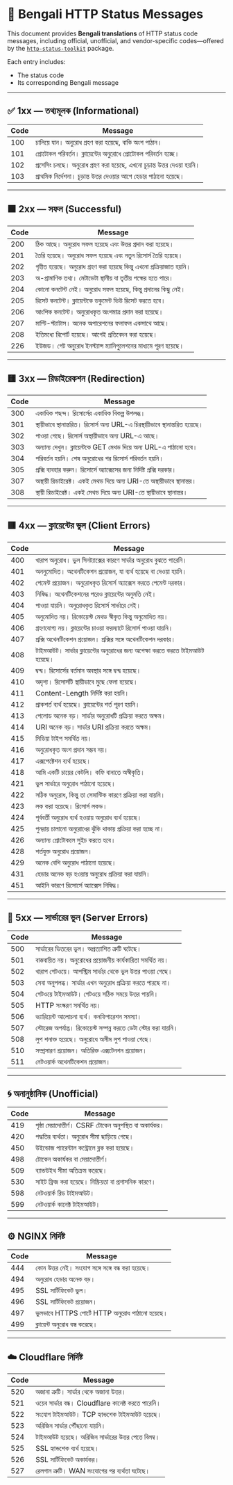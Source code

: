 # 📘 Bengali HTTP Status Messages

This document provides **Bengali translations** of HTTP status code messages, including official, unofficial, and vendor-specific codes—offered by the [`http-status-toolkit`](https://www.npmjs.com/package/http-status-toolkit) package.

Each entry includes:

- The status code
- Its corresponding Bengali message

---

## ✅ 1xx — তথ্যমূলক (Informational)

| Code | Message |
|------|---------|
| 100 | চালিয়ে যান। অনুরোধ গ্রহণ করা হয়েছে, বাকি অংশ পাঠান। |
| 101 | প্রোটোকল পরিবর্তন। ক্লায়েন্টের অনুরোধে প্রোটোকল পরিবর্তন হচ্ছে। |
| 102 | প্রসেসিং চলছে। অনুরোধ গ্রহণ করা হয়েছে, এখনো চূড়ান্ত উত্তর দেওয়া হয়নি। |
| 103 | প্রাথমিক নির্দেশনা। চূড়ান্ত উত্তর দেওয়ার আগে হেডার পাঠানো হয়েছে। |

---

## 🟩 2xx — সফল (Successful)

| Code | Message |
|------|---------|
| 200 | ঠিক আছে। অনুরোধ সফল হয়েছে এবং উত্তর প্রদান করা হয়েছে। |
| 201 | তৈরি হয়েছে। অনুরোধ সফল হয়েছে এবং নতুন রিসোর্স তৈরি হয়েছে। |
| 202 | গৃহীত হয়েছে। অনুরোধ গ্রহণ করা হয়েছে কিন্তু এখনো প্রক্রিয়াজাত হয়নি। |
| 203 | অ-প্রামাণিক তথ্য। মেটাডেটা স্থানীয় বা তৃতীয় পক্ষের হতে পারে। |
| 204 | কোনো কনটেন্ট নেই। অনুরোধ সফল হয়েছে, কিন্তু প্রদানের কিছু নেই। |
| 205 | রিসেট কনটেন্ট। ক্লায়েন্টকে ডকুমেন্ট ভিউ রিসেট করতে হবে। |
| 206 | আংশিক কনটেন্ট। অনুরোধকৃত অংশমাত্র প্রদান করা হয়েছে। |
| 207 | মাল্টি-স্ট্যাটাস। অনেক অপারেশনের ফলাফল একসাথে আছে। |
| 208 | ইতিমধ্যে রিপোর্ট হয়েছে। আগেই প্রতিবেদন করা হয়েছে। |
| 226 | ইউজড। গেট অনুরোধ ইনস্ট্যান্স ম্যানিপুলেশনের মাধ্যমে পূরণ হয়েছে। |

---

## 🟨 3xx — রিডাইরেকশন (Redirection)

| Code | Message |
|------|---------|
| 300 | একাধিক পছন্দ। রিসোর্সের একাধিক বিকল্প উপলব্ধ। |
| 301 | স্থায়ীভাবে স্থানান্তরিত। রিসোর্স অন্য URL-এ চিরস্থায়ীভাবে স্থানান্তরিত হয়েছে। |
| 302 | পাওয়া গেছে। রিসোর্স অস্থায়ীভাবে অন্য URL-এ আছে। |
| 303 | অন্যান্য দেখুন। ক্লায়েন্টকে GET মেথড দিয়ে অন্য URL-এ পাঠানো হবে। |
| 304 | পরিবর্তন হয়নি। শেষ অনুরোধের পর রিসোর্স পরিবর্তন হয়নি। |
| 305 | প্রক্সি ব্যবহার করুন। রিসোর্সে অ্যাক্সেসের জন্য নির্দিষ্ট প্রক্সি দরকার। |
| 307 | অস্থায়ী রিডাইরেক্ট। একই মেথড দিয়ে অন্য URI-তে অস্থায়ীভাবে স্থানান্তর। |
| 308 | স্থায়ী রিডাইরেক্ট। একই মেথড দিয়ে অন্য URI-তে স্থায়ীভাবে স্থানান্তর। |

---

## 🟥 4xx — ক্লায়েন্টের ভুল (Client Errors)

| Code | Message |
|------|---------|
| 400 | খারাপ অনুরোধ। ভুল সিনট্যাক্সের কারণে সার্ভার অনুরোধ বুঝতে পারেনি। |
| 401 | অননুমোদিত। অথেনটিকেশন প্রয়োজন, যা ব্যর্থ হয়েছে বা দেওয়া হয়নি। |
| 402 | পেমেন্ট প্রয়োজন। অনুরোধকৃত রিসোর্স অ্যাক্সেস করতে পেমেন্ট দরকার। |
| 403 | নিষিদ্ধ। অথেনটিকেশনের পরেও ক্লায়েন্টের অনুমতি নেই। |
| 404 | পাওয়া যায়নি। অনুরোধকৃত রিসোর্স সার্ভারে নেই। |
| 405 | অনুমোদিত নয়। রিকোয়েস্ট মেথড স্বীকৃত কিন্তু অনুমোদিত নয়। |
| 406 | গ্রহণযোগ্য নয়। ক্লায়েন্টের চাওয়া ফরম্যাটে রিসোর্স পাওয়া যায়নি। |
| 407 | প্রক্সি অথেনটিকেশন প্রয়োজন। প্রক্সির সঙ্গে অথেনটিকেশন দরকার। |
| 408 | টাইমআউট। সার্ভার ক্লায়েন্টের অনুরোধের জন্য অপেক্ষা করতে করতে টাইমআউট হয়েছে। |
| 409 | দ্বন্দ্ব। রিসোর্সের বর্তমান অবস্থার সঙ্গে দ্বন্দ্ব হয়েছে। |
| 410 | অদৃশ্য। রিসোর্সটি স্থায়ীভাবে মুছে ফেলা হয়েছে। |
| 411 | Content-Length নির্দিষ্ট করা হয়নি। |
| 412 | প্রাকশর্ত ব্যর্থ হয়েছে। ক্লায়েন্টের শর্ত পূরণ হয়নি। |
| 413 | পেলোড অনেক বড়। সার্ভার অনুরোধটি প্রক্রিয়া করতে অক্ষম। |
| 414 | URI অনেক বড়। সার্ভার URI প্রক্রিয়া করতে অক্ষম। |
| 415 | মিডিয়া টাইপ সমর্থিত নয়। |
| 416 | অনুরোধকৃত অংশ প্রদান সম্ভব নয়। |
| 417 | এক্সপেক্টেশন ব্যর্থ হয়েছে। |
| 418 | আমি একটি চায়ের কেটলি। কফি বানাতে অস্বীকৃতি। |
| 421 | ভুল সার্ভারে অনুরোধ পাঠানো হয়েছে। |
| 422 | সঠিক অনুরোধ, কিন্তু তা সেমান্টিক কারণে প্রক্রিয়া করা যায়নি। |
| 423 | লক করা হয়েছে। রিসোর্স লকড। |
| 424 | পূর্ববর্তী অনুরোধ ব্যর্থ হওয়ায় অনুরোধ ব্যর্থ হয়েছে। |
| 425 | পুনরায় চালানো অনুরোধের ঝুঁকি থাকায় প্রক্রিয়া করা হচ্ছে না। |
| 426 | অন্যান্য প্রোটোকলে সুইচ করতে হবে। |
| 428 | শর্তযুক্ত অনুরোধ প্রয়োজন। |
| 429 | অনেক বেশি অনুরোধ পাঠানো হয়েছে। |
| 431 | হেডার অনেক বড় হওয়ায় অনুরোধ প্রক্রিয়া করা যায়নি। |
| 451 | আইনি কারণে রিসোর্সে অ্যাক্সেস নিষিদ্ধ। |

---

## 🛑 5xx — সার্ভারের ভুল (Server Errors)

| Code | Message |
|------|---------|
| 500 | সার্ভারের ভিতরের ভুল। অপ্রত্যাশিত ত্রুটি ঘটেছে। |
| 501 | বাস্তবায়িত নয়। অনুরোধের প্রয়োজনীয় কার্যকারিতা সমর্থিত নয়। |
| 502 | খারাপ গেটওয়ে। আপস্ট্রিম সার্ভার থেকে ভুল উত্তর পাওয়া গেছে। |
| 503 | সেবা অনুপলব্ধ। সার্ভার এখন অনুরোধ প্রক্রিয়া করতে পারছে না। |
| 504 | গেটওয়ে টাইমআউট। গেটওয়ে সঠিক সময়ে উত্তর পায়নি। |
| 505 | HTTP সংস্করণ সমর্থিত নয়। |
| 506 | ভ্যারিয়েন্ট আলোচনা ব্যর্থ। কনফিগারেশন সমস্যা। |
| 507 | স্টোরেজ অপর্যাপ্ত। রিকোয়েস্ট সম্পন্ন করতে ডেটা স্টোর করা যায়নি। |
| 508 | লুপ শনাক্ত হয়েছে। অনুরোধে অসীম লুপ পাওয়া গেছে। |
| 510 | সম্প্রসারণ প্রয়োজন। অতিরিক্ত এক্সটেনশন প্রয়োজন। |
| 511 | নেটওয়ার্ক অথেনটিকেশন প্রয়োজন। |

---

## 🌀 অনানুষ্ঠানিক (Unofficial)

| Code | Message |
|------|---------|
| 419 | পৃষ্ঠা মেয়াদোত্তীর্ণ। CSRF টোকেন অনুপস্থিত বা অকার্যকর। |
| 420 | পদ্ধতির ব্যর্থতা। অনুরোধ সীমা ছাড়িয়ে গেছে। |
| 450 | উইন্ডোজ প্যারেন্টাল কন্ট্রোলে ব্লক করা হয়েছে। |
| 498 | টোকেন অকার্যকর বা মেয়াদোত্তীর্ণ। |
| 509 | ব্যান্ডউইথ সীমা অতিক্রম করেছে। |
| 530 | সাইট ফ্রিজ করা হয়েছে। নিষ্ক্রিয়তা বা প্রশাসনিক কারণে। |
| 598 | নেটওয়ার্ক রিড টাইমআউট। |
| 599 | নেটওয়ার্ক কানেক্ট টাইমআউট। |

---

## ⚙️ NGINX নির্দিষ্ট

| Code | Message |
|------|---------|
| 444 | কোন উত্তর নেই। সংযোগ সঙ্গে সঙ্গে বন্ধ করা হয়েছে। |
| 494 | অনুরোধ হেডার অনেক বড়। |
| 495 | SSL সার্টিফিকেট ভুল। |
| 496 | SSL সার্টিফিকেট প্রয়োজন। |
| 497 | ভুলভাবে HTTPS পোর্টে HTTP অনুরোধ পাঠানো হয়েছে। |
| 499 | ক্লায়েন্ট অনুরোধ বন্ধ করেছে। |

---

## ☁️ Cloudflare নির্দিষ্ট

| Code | Message |
|------|---------|
| 520 | অজানা ত্রুটি। সার্ভার থেকে অজানা উত্তর। |
| 521 | ওয়েব সার্ভার বন্ধ। Cloudflare কানেক্ট করতে পারেনি। |
| 522 | সংযোগ টাইমআউট। TCP হ্যান্ডশেক টাইমআউট হয়েছে। |
| 523 | অরিজিন সার্ভার পৌঁছানো যায়নি। |
| 524 | টাইমআউট হয়েছে। অরিজিন সার্ভারের উত্তর পেতে বিলম্ব। |
| 525 | SSL হ্যান্ডশেক ব্যর্থ হয়েছে। |
| 526 | SSL সার্টিফিকেট অকার্যকর। |
| 527 | রেলগান ত্রুটি। WAN সংযোগের পর ব্যর্থতা ঘটেছে। |
